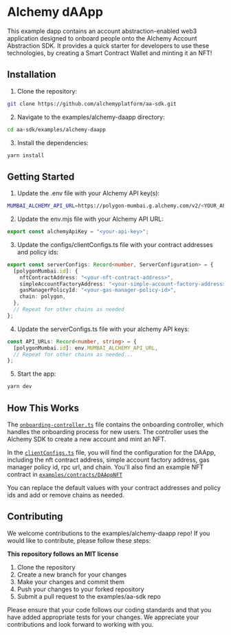 # Alchemy dAApp

This example dapp contains an account abstraction-enabled web3 application designed to onboard people onto the Alchemy Account Abstraction SDK. It provides a quick starter for developers to use these technologies, by creating a Smart Contract Wallet and minting it an NFT!

## Installation
1. Clone the repository:
```bash
git clone https://github.com/alchemyplatform/aa-sdk.git
```
2. Navigate to the examples/alchemy-daapp directory:
```bash
cd aa-sdk/examples/alchemy-daapp
```
3. Install the dependencies:
```bash 
yarn install
```

## Getting Started
1. Update the .env file with your Alchemy API key(s):
```bash
MUMBAI_ALCHEMY_API_URL=https://polygon-mumbai.g.alchemy.com/v2/<YOUR_API_KEY>
```

2. Update the env.mjs file with your Alchemy API URL:
```javascript
export const alchemyApiKey = "<your-api-key>";
```

3. Update the configs/clientConfigs.ts file with your contract addresses and policy ids:
```typescript
export const serverConfigs: Record<number, ServerConfiguration> = {
  [polygonMumbai.id]: {
    nftContractAddress: "<your-nft-contract-address>",
    simpleAccountFactoryAddress: "<your-simple-account-factory-address>",
    gasManagerPolicyId: "<your-gas-manager-policy-id>",
    chain: polygon,
  },
  // Repeat for other chains as needed
};
```

4. Update the serverConfigs.ts file with your alchemy API keys:
```typescript
const API_URLs: Record<number, string> = {
  [polygonMumbai.id]: env.MUMBAI_ALCHEMY_API_URL,
  // Repeat for other chains as needed...
};
```

5. Start the app:
```bash
yarn dev
```

## How This Works
The [`onboarding-controller.ts`](https://github.com/alchemyplatform/aa-sdk/blob/master/examples/alchemy-daapp/src/surfaces/onboarding/OnboardingController.ts) file contains the onboarding controller, which handles the onboarding process for new users. The controller uses the Alchemy SDK to create a new account and mint an NFT.

In the [`clientConfigs.ts`](https://github.com/alchemyplatform/aa-sdk/blob/main/examples/alchemy-daapp/src/configs/clientConfigs.ts) file, you will find the configuration for the DAApp, including the nft contract address, simple account factory address, gas manager policy id, rpc url, and chain. You'll also find an example NFT contract in [`examples/contracts/DAAppNFT`](https://github.com/alchemyplatform/aa-sdk/tree/main/examples/contracts/DAAppNFT)

You can replace the default values with your contract addresses and policy ids and add or remove chains as needed.

## Contributing
We welcome contributions to the examples/alchemy-daapp repo! If you would like to contribute, please follow these steps:

**This repository follows an MIT license**

1. Clone the repository
2. Create a new branch for your changes
3. Make your changes and commit them
4. Push your changes to your forked repository
5. Submit a pull request to the examples/aa-sdk repo

Please ensure that your code follows our coding standards and that you have added appropriate tests for your changes. We appreciate your contributions and look forward to working with you.
